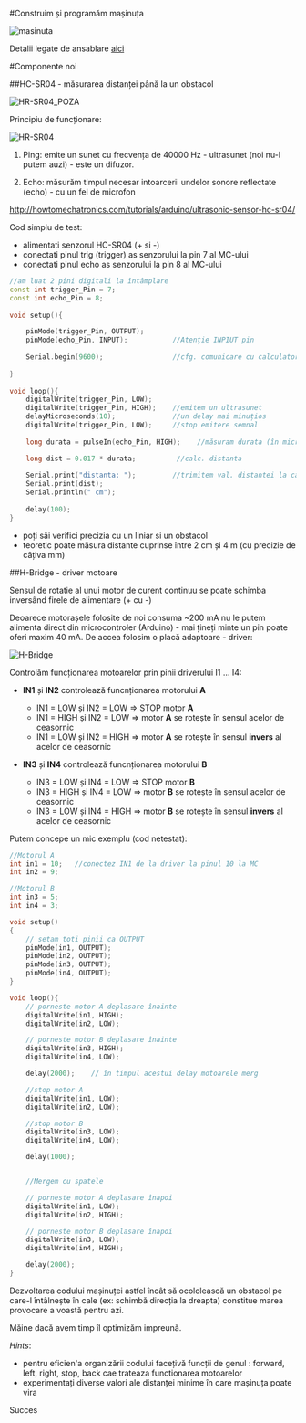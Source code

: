 #Construim și programăm mașinuța

![masinuta](img/img_12_small.jpg)

Detalii legate de ansablare [aici](Ansamblare.md)

#Componente noi

##HC-SR04 - măsurarea distanței până la un obstacol

![HR-SR04_POZA](img/HC-SR04.jpg)

Principiu de funcționare:

![HR-SR04](img/Ultrasonic-Sensor-Equasions.png)

1. Ping:  emite un sunet cu frecvența de 40000 Hz - ultrasunet (noi nu-l putem auzi) - este un difuzor.

2. Echo: măsurăm timpul necesar intoarcerii undelor sonore reflectate (echo) - cu un fel de microfon
 
http://howtomechatronics.com/tutorials/arduino/ultrasonic-sensor-hc-sr04/

Cod simplu de test:
 - alimentati senzorul HC-SR04 (+ si -)
 - conectati pinul trig (trigger) as senzorului la pin 7 al MC-ului
 - conectati pinul echo as senzorului la pin 8 al MC-ului

``` c++
//am luat 2 pini digitali la întâmplare
const int trigger_Pin = 7;  
const int echo_Pin = 8;
 
void setup(){

    pinMode(trigger_Pin, OUTPUT);
    pinMode(echo_Pin, INPUT);           //Atenție INPIUT pin
  
    Serial.begin(9600);                 //cfg. comunicare cu calculatorul
  
}
 
void loop(){
    digitalWrite(trigger_Pin, LOW);
    digitalWrite(trigger_Pin, HIGH);    //emitem un ultrasunet
    delayMicroseconds(10);              //un delay mai minuțios    
    digitalWrite(trigger_Pin, LOW);     //stop emitere semnal
    
    long durata = pulseIn(echo_Pin, HIGH);    //măsuram durata (în microsec) 

    long dist = 0.017 * durata;          //calc. distanta 
    
    Serial.print("distanta: ");         //trimitem val. distantei la calculator
    Serial.print(dist);
    Serial.println(" cm");
    
    delay(100);
}
```

 - poți săi verifici precizia cu un liniar si un obstacol 
 - teoretic poate măsura distante cuprinse între 2 cm și 4 m (cu precizie de câțiva mm)

##H-Bridge - driver motoare

Sensul de rotatie al unui motor de curent continuu se poate schimba inversând firele de alimentare (+ cu -)

Deoarece motorașele folosite de noi consuma ~200 mA nu le putem alimenta direct din microcontroler (Arduino) - mai țineți minte un pin poate oferi maxim 40 mA. De accea folosim o placă adaptoare - driver:

 ![H-Bridge](img/H-Bridge.jpg)

Controlăm funcționarea motoarelor prin pinii driverului I1 ... I4:

- **IN1** și **IN2** controlează funcnționarea motorului **A** 
    - IN1 = LOW și IN2 = LOW => STOP motor **A**
    - IN1 = HIGH și IN2 = LOW => motor **A** se rotește în sensul acelor de ceasornic
    - IN1 = LOW și IN2 = HIGH => motor **A** se rotește în sensul **invers** al acelor de ceasornic
    
- **IN3** și **IN4** controlează funcnționarea motorului **B**
    - IN3 = LOW și IN4 = LOW => STOP motor **B**
    - IN3 = HIGH și IN4 = LOW => motor **B** se rotește în sensul acelor de ceasornic
    - IN3 = LOW și IN4 = HIGH => motor **B** se rotește în sensul **invers** al acelor de ceasornic

Putem concepe un mic exemplu (cod netestat):

``` c++
//Motorul A
int in1 = 10;   //conectez IN1 de la driver la pinul 10 la MC
int in2 = 9;  

//Motorul B
int in3 = 5;
int in4 = 3;

void setup()
{
    // setam toti pinii ca OUTPUT
    pinMode(in1, OUTPUT);
    pinMode(in2, OUTPUT);
    pinMode(in3, OUTPUT);
    pinMode(in4, OUTPUT);
}

void loop(){
    // porneste motor A deplasare înainte 
    digitalWrite(in1, HIGH);
    digitalWrite(in2, LOW);

    // porneste motor B deplasare înainte 
    digitalWrite(in3, HIGH);
    digitalWrite(in4, LOW);

    delay(2000);    // în timpul acestui delay motoarele merg 

    //stop motor A 
    digitalWrite(in1, LOW);
    digitalWrite(in2, LOW);

    //stop motor B 
    digitalWrite(in3, LOW);
    digitalWrite(in4, LOW);

    delay(1000);


    //Mergem cu spatele 

    // porneste motor A deplasare înapoi 
    digitalWrite(in1, LOW);
    digitalWrite(in2, HIGH);

    // porneste motor B deplasare înapoi 
    digitalWrite(in3, LOW);
    digitalWrite(in4, HIGH);

    delay(2000);    
}
```


Dezvoltarea codului mașinuței astfel încât să ocololească un obstacol pe care-l întâlnește în cale (ex: schimbă direcția la dreapta) constitue marea provocare a voastă pentru azi.

Măine dacă avem timp îl optimizăm impreună.

_Hints_: 
  - pentru eficien'a organizării codului facețivă funcții de genul : forward, left, right, stop, back cae trateaza functionarea motoarelor
  - experimentați diverse valori ale distanței minime în care mașinuța poate vira

Succes
